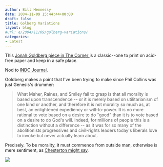 ```yaml
---
author: Bill Hennessy
date: 2004-11-09 15:44:44+00:00
draft: false
title: Golberg Variations
layout: blog
#url: e/2004/11/09/golberg-variations/
categories:
- Latest
---
```


This [Jonah Goldberg piece in The Corner ](https://www.nationalreview.com/goldberg/goldberg.asp)is a classic--one to print on acid-free paper and keep in a safe place.




Nod to [INDC Journal](https://www.indcjournal.com/archives/001282.php).




Goldberg makes a point that I've been trying to make since Phil Collins was just Genesis's drummer:




> 

> 
> What Maher, Raines, and Smiley fail to grasp is that all morality is based upon transcendence -- or it is merely based on utilitarianism of one kind or another, and therefore it is not morality so much as, at best, an enlightened expediency or will-to-power. It is no more rational to vote based on a desire to do "good" than it is to vote based on a desire to do God's will. Indeed, for millions of people this is a distinction without a difference -- as it was for so many of the abolitionists progressives and civil-rights leaders today's liberals love to invoke but never actually learn about. 
> 
> 




Precisely. To be morality, it must commence from outside man, otherwise is mere sentiment, as [Chesterton might say](https://www.chesterton.org/gkc/theologian/whychristian.htm).

![](https://blog.billhennessy.com/aggbug.aspx?PostID=512)

